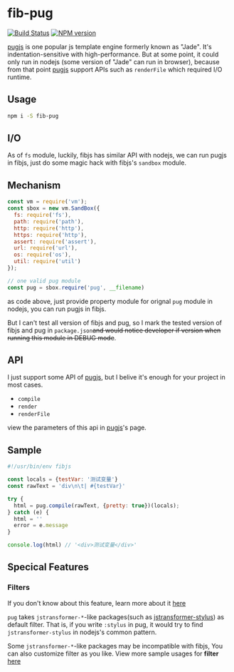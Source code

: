 # fib-pug

[![Build Status](https://travis-ci.org/fibjs/fib-pug.svg?branch=master)](https://travis-ci.org/fibjs/fib-pug)
[![NPM version](https://img.shields.io/npm/v/fib-pug.svg)](https://www.npmjs.org/package/fib-pug)


[pugjs]:https://github.com/pugjs/pug
[semver]:https://www.npmjs.com/package/semver

[pugjs] is one popular js template engine formerly known as "Jade". It's indentation-sensitive with high-performance. But at some point, it could only run in nodejs (some version of "Jade" can run in browser), because from that point [pugjs] support APIs such as `renderFile` which required I/O runtime.

## Usage
```bash
npm i -S fib-pug
```

## I/O
As of `fs` module, luckily, fibjs has similar API with nodejs, we can run pugjs in fibjs, just do some magic hack with fibjs's `sandbox` module.

## Mechanism
```javascript
const vm = require('vm');
const sbox = new vm.SandBox({
  fs: require('fs'),
  path: require('path'),
  http: require('http'),
  https: require('http'),
  assert: require('assert'),
  url: require('url'),
  os: require('os'),
  util: require('util')
});

// one valid pug module
const pug = sbox.require('pug', __filename)
```

as code above, just provide property module for orignal `pug` module in nodejs, you can run pugjs in fibjs.

But I can't test all version of fibjs and pug, so I mark the tested version of fibjs and pug in `package.json`<del>and would notice developer if version when running this module in DEBUG mode</del>.

## API

I just support some API of [pugjs], but I belive it's enough for your project in most cases.

- `compile`
- `render`
- `renderFile`

view the parameters of this api in [pugjs]'s page.

## Sample

```javascript
#!/usr/bin/env fibjs

const locals = {testVar: '测试变量'}
const rawText = 'div\n\t| #{testVar}'

try {
  html = pug.compile(rawText, {pretty: true})(locals);
} catch (e) {
  html = ''
  error = e.message
}

console.log(html) // '<div>测试变量</div>'
```

## Specical Features

### Filters
[jstransformer-stylus]:https://www.npmjs.com/package/jstransformer-stylus
[jstransformer-typescript]:https://www.npmjs.com/package/jstransformer-typescript

If you don't know about this feature, learn more about it [here](https://pugjs.org/language/filters.html)

`pug` takes `jstransformer-*`-like packages(such as [jstransformer-stylus]) as default filter. That is, if you write `:stylus` in pug, it would try to find `jstransformer-stylus` in nodejs's common pattern.

Some `jstransformer-*`-like packages may be incompatible with fibjs, You can also customize filter as you like. View more sample usages for **filter** [here](/test/filters)
